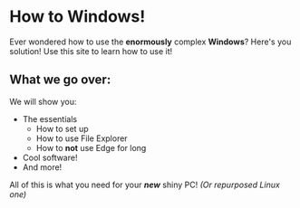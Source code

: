 # How to Windows!
Ever wondered how to use the **enormously** complex **Windows**?
Here's you solution! Use this site to learn how to use it!

## What we go over:
We will show you:
- The essentials
  - How to set up
  - How to use File Explorer
  - How to **not** use Edge for long
- Cool software!
- And more!

All of this is what you need for your ***new*** shiny PC! *(Or repurposed Linux one)*

